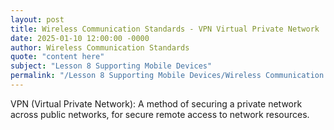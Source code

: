 ```yaml
---
layout: post
title: Wireless Communication Standards - VPN Virtual Private Network
date: 2025-01-10 12:00:00 -0000
author: Wireless Communication Standards
quote: "content here"
subject: "Lesson 8 Supporting Mobile Devices"
permalink: "/Lesson 8 Supporting Mobile Devices/Wireless Communication Standards/Wireless Communication Standards - VPN Virtual Private Network"
---
```


VPN (Virtual Private Network): A method of securing a private network across public networks, for secure remote access to network resources.

